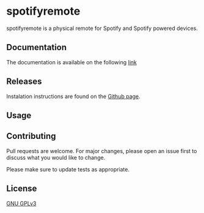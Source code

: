 # spotifyremote

spotifyremote is a physical remote for Spotify and Spotify powered devices.

## Documentation

The documentation is available on the following [link](https://fabquenneville.github.io/spotifyremote/)

## Releases

Instalation instructions are found on the [Github page](https://fabquenneville.github.io/spotifyremote/usage/installation.html).

## Usage


## Contributing
Pull requests are welcome. For major changes, please open an issue first to discuss what you would like to change.

Please make sure to update tests as appropriate.

## License
[GNU GPLv3](https://choosealicense.com/licenses/gpl-3.0/)